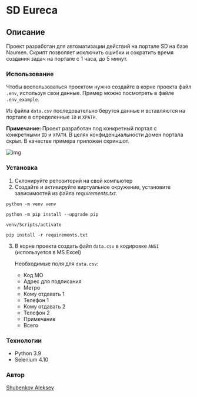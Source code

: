 # SD Eureca
## Описание
Проект разработан для автоматизации действий на портале SD на базе Naumen. Скрипт позволяет исключить ошибки и сократить время создания задач на портале с 1 часа, до 5 минут.

### Использование
Чтобы воспользоваться проектом нужно создайте в корне проекта файл `.env`, используя свои данные. Пример можно посмотреть в файле `.env_example`.

Из файла `data.csv` последовательно берутся данные и вставляются на портале в определенные `ID` и `XPATH`. 

**Примечание:** Проект разработан под конкретный портал с конкретными `ID` и `XPATH`. В целях конфиденциальности домен портала скрыт. В качестве примера приложен скриншот.

![img](https://github.com/In-Quatro/sd_eureca/assets/107935543/a0e57afe-0f91-476d-80ca-0708e185ff57)



### Установка

 1. Склонируйте репозиторий на свой компьютер
2.  Создайте и активируйте виртуальное окружение, установите зависимостей из файла  _requirements.txt_.
```
python -m venv venv
```
```
python -m pip install --upgrade pip
```
```
venv/Scripts/activate
```
```
pip install -r requirements.txt
```
3. В корне проекта создать файл `data.csv` в кодировке `ANSI` (используется в MS Excel)

	Необходимые поля для `data.csv`:

	-   Код МО
	-   Адрес для подписания
	-   Метро
	-   Кому отдавать 1
	-   Телефон 1
	-   Кому отдавать 2
	-   Телефон 2
	-   Примечание
	-   Всего

### Технологии
 - Python 3.9
 - Selenium 4.10
 
### Автор
[Shubenkov Aleksey](https://github.com/In-Quatro)
